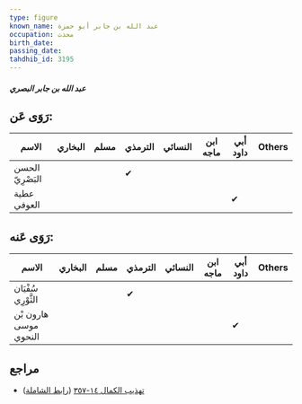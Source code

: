 ```yaml
---
type: figure
known_name: عبد الله بن جابر أبو حمزة
occupation: محدث
birth_date:
passing_date:
tahdhib_id: 3195
---
```

##### عبد الله بن جابر البصري

## رَوَى عَن:
| الاسم            | البخاري | مسلم | الترمذي | النسائي | ابن ماجه | أبي داود | Others |
| ---------------- | ------- | ---- | ------- | ------- | -------- | -------- | ------ |
| الحسن البَصْرِيّ |         |      | ✔       |         |          |          |        |
| عطية العوفي      |         |      |         |         |          | ✔        |        |
## رَوَى عَنه:
| الاسم                 | البخاري | مسلم | الترمذي | النسائي | ابن ماجه | أبي داود | Others |
| --------------------- | ------- | ---- | ------- | ------- | -------- | -------- | ------ |
| سُفْيَان الثَّوْرِي   |         |      | ✔       |         |          |          |        |
| هارون بْن موسى النحوي |         |      |         |         |          | ✔        |        |
## مراجع
- [تهذيب الكمال ١٤-٣٥٧](obsidian://open?vault=Tahdhib-al-Kamal&file=Figures/٣١٩٥-عبد%20الله%20بن%20جابر%20البصري) ([رابط الشاملة](https://shamela.ws/book/3722/7285))